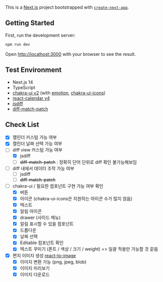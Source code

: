 This is a [Next.js](https://nextjs.org/) project bootstrapped with [`create-next-app`](https://github.com/vercel/next.js/tree/canary/packages/create-next-app).

## Getting Started

First, run the development server:

```bash
npm run dev
```

Open [http://localhost:3000](http://localhost:3000) with your browser to see the result.

## Test Environment

- Next.js 14
- TypeScript
- [chakra-ui v2](https://v2.chakra-ui.com/) (with [emotion](https://emotion.sh/docs/introduction), [chakra-ui-icons](https://v2.chakra-ui.com/docs/components/icon/usage))
- [react-calendar v4](https://github.com/wojtekmaj/react-calendar)
- [jsdiff](https://github.com/kpdecker/jsdiff)
- [diff-match-patch](https://github.com/JackuB/diff-match-patch)

## Check List

- [x] 캘린더 커스텀 가능 여부
- [x] 캘린더 날짜 선택 가능 여부
- [ ] diff view 커스텀 가능 여부
  - [x] jsdiff
  - [ ] ~~diff-match-patch~~ : 정확히 단어 단위로 diff 확인 불가능해보임
- [ ] diff 내에서 데이터 조작 가능 여부
  - [ ] jsdiff
  - [ ] ~~diff-match-patch~~
- [ ] chakra-ui / 필요한 컴포넌트 구현 가능 여부 확인
  - [x] 버튼
  - [x] 아이콘 (chakra-ui-icons은 지원하는 아이콘 수가 많지 않음)
  - [x] 텍스트
  - [x] 알림 아이콘
  - [x] drawer (사이드 메뉴)
  - [x] 알림 표시할 수 있을 컴포넌트
  - [x] 드롭다운
  - [x] 날짜 선택
  - [x] Editable 컴포넌트 확인
  - [x] 텍스트 꾸미기 (폰트 / 색상 / 크기 / weight) => 일괄 적용만 가능할 것 같음
- [x] 편지 이미지 생성 [react-to-image](https://github.com/hugocxl/react-to-image)
  - [x] 이미지 변환 가능 (png, jpeg, blob)
  - [x] 이미지 미리보기
  - [x] 이미지 다운로드
